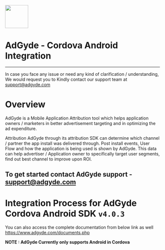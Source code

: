 <img src="https://www.adgyde.com/img/logo.png"  width="75">


# AdGyde - Cordova Android Integration
----
In case you face any issue or need any kind of clarification / understanding, We would request you to Kindly contact our support team at support@adgyde.com

# Overview

AdGyde is a Mobile Application Attribution tool which helps application owners / marketers in better advertisement targeting and in optimizing the ad expenditure. 

Attribution
AdGyde through its attribution SDK can determine which channel / partner the app install was delivered through. Post install events, User Flow and how the application is being used is shown by AdGyde. This data can help advertiser / Application owner to specifically target user segments, find out best channel to improve upon ROI.

To get started contact AdGyde support - support@adgyde.com
---

# Integration Process for AdGyde Cordova Android SDK `v4.0.3`
You can also access the complete documentation from below link as well
https://www.adgyde.com/documents.php

**NOTE : AdGyde Currently only supports Android in Cordova**
